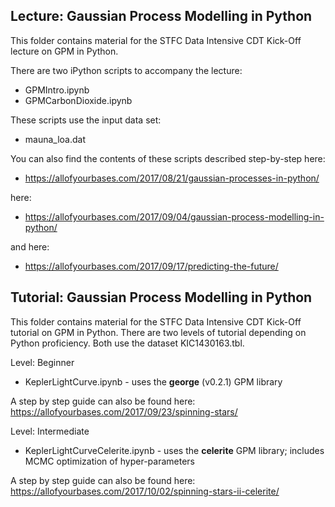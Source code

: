 
Lecture: Gaussian Process Modelling in Python
---

This folder contains material for the STFC Data Intensive CDT Kick-Off lecture on GPM in Python. 

There are two iPython scripts to accompany the lecture:

 - GPMIntro.ipynb
 - GPMCarbonDioxide.ipynb
 
 These scripts use the input data set:
 
 - mauna_loa.dat
 
 You can also find the contents of these scripts described step-by-step here:
 
 - https://allofyourbases.com/2017/08/21/gaussian-processes-in-python/
 
 here:
 
 - https://allofyourbases.com/2017/09/04/gaussian-process-modelling-in-python/
 
 and here:
 
 - https://allofyourbases.com/2017/09/17/predicting-the-future/
 


Tutorial: Gaussian Process Modelling in Python
---

This folder contains material for the STFC Data Intensive CDT Kick-Off tutorial on GPM in Python. There are two levels of tutorial depending on Python proficiency. Both use the dataset KIC1430163.tbl.

Level: Beginner
- KeplerLightCurve.ipynb - uses the **george** (v0.2.1) GPM library

A step by step guide can also be found here: https://allofyourbases.com/2017/09/23/spinning-stars/

Level: Intermediate
- KeplerLightCurveCelerite.ipynb - uses the **celerite** GPM library; includes MCMC optimization of hyper-parameters

A step by step guide can also be found here: https://allofyourbases.com/2017/10/02/spinning-stars-ii-celerite/
